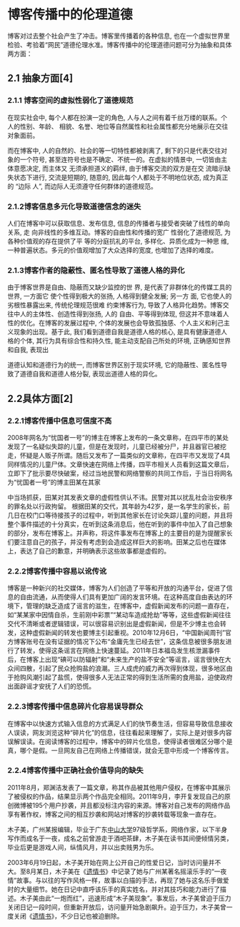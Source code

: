 # 博客传播中的伦理道德

博客对过去整个社会产生了冲击。博客里传播着的各种信息, 也在一个虚拟世界里检验、考验着“网民”道德伦理水准。博客传播中的伦理道德问题可分为抽象和具体两方面：

## **2.1 抽象方面**[4]

### **2.1.1** 博客空间的虚拟性弱化了道德规范

在现实社会中, 每个人都在扮演一定的角色, 人与人之间有着千丝万缕的联系。个人的性别、年龄、 相貌、名誉、地位等自然属性和社会属性都充分地展示在交往对象面前。

而在博客中, 人的自然的、社会的等一切特性都被剥离了, 剩下的只是代表交往对象的一个符号, 甚至连符号也是不确定、不统一的。在虚拟的情景中, 一切皆由主体意愿决定, 而主体又 无须承担道义的羁绊, 由于博客交流的双方是在交 流暗示缺失状态下进行, 交流是短期的, 随意的, 因此每个人都处于不明地位状态, 成为真正的 “边际 人”, 而边际人无须遵守任何群体的道德规范。

### **2.1.2博客信息多元化导致道德信念的迷失**

人们在博客中可以获取信息、发布信息, 信息的传播者与接受者突破了线性的单向关系, 走 向非线性的多维互动。博客的自由性和传播的宽广 性弱化了道德规范, 为各种价值观的存在提供了平 等的分庭抗礼的平台, 多样化、异质化成为一种思 维, 一种普遍状态。多元的价值观增加了大众选择的宽度, 也增加了选择的难度。

 

### **2.1.3博客作者的隐蔽性、匿名性导致了道德人格的异化**

由于博客世界是自由、隐蔽而又缺少监控的世 界, 是代表了非群体化的传媒工具的世界, 一方面它 使个性得到极大的张扬, 人格得到健全发展; 另一方 面, 它也使人的劣根性暴露出来, 传统伦理规范很难 约束博客行为, 导致了人格异化趋势。博客交往中人的主体性、创造性得到张扬, 人的 自由、平等得到体现, 但这并不意味着人性的优化。在博客的发展过程中, 个体的发展也会导致孤独感、个人主义和利己主义现象的出现。基于此, 我们看到道德自我是道德人格的核心, 是具有健康道德人格的个体, 其行为具有综合性和持久性, 能主动支配自己所处的环境, 正确感知世界和自我, 表现出 

道德认知和道德行为的统一, 而博客世界区别于现实环境, 它的隐蔽性、匿名性导致了道德自我和道德人格分裂, 表现出道德人格的异化。

## **2.2具体方面[2]**

### **2.2.1博客传播中信息可信度不高**

2008年网名为“忧国者一号”的博主在博客上发布的一条文章称，在四平市的某处发现了一名疑似失踪的儿童，但是在发现时，儿童已经被分尸，并且器官已被挖走，怀疑是人贩子所谓。随后又发布了一篇类似的文章称，在四平市又发现了4具同样情况的儿童尸体。文章快速在网络上传播，四平市相关人员看到这篇文章后，立即下了批示要尽快破案，经过当地民警和网络警察的共同工作后，于当日将网名为“忧国者一号”的博主田某在其家 

中当场抓获，田某对其发表文章的虚假性供认不讳。民警对其以扰乱社会治安秩序的罪名处以行政拘留。 根据田某的交代，其年龄为42岁，是一名学生的家长，前几日在校门口等待接孩子的过程中，听到其他家长在讨论失踪儿童的问题，并且将整个事件描述的十分真实，在听到这条消息后，他在听到的事件中加入了自己想象的部分，发布在博客上。并声称，将这件事发布在博客上的主要目的是为提醒家长们要注意自己的孩子，并没有考虑到会造成这样巨大的影响。田某之后也在媒体上，表达了自己的歉意，并明确表示这些故事都是虚假的。

 

### **2.2.2博客传播中容易以讹传讹**

博客是一种新兴的社交媒体，博客为人们创造了平等和开放的沟通平台，促进了信息的自由流通，从而使得人们具有更加广阔的发言环境。在这种高度自由表达的环境下，管理的缺乏造成了谣言的滋生，在博客中，虚假新闻发布的问题一直存在，如“某某家中因情自杀，生前刚中彩票”“某动车造成抢劫”等等，这些虚假新闻往往交代不清晰或者逻辑错误，可以很容易识别出是虚假新闻，但是不少博主也会转发，这种虚假新闻的转发也要博主引起重视。2010年12月6日，“中国新闻周刊”官方博客账号在没有证据的情况下公布“金庸先生已经去世”，这条信息被很多朋友进行了转发，使得这条谣言在网络上快速蔓延。2011年日本福岛发生核泄漏事件后，在博客上出现“碘可以防辐射”和“未来生产的盐不安全”等谣言，谣言很快在大众间四散，引起了民众抢购盐的浪潮。三人成虎的威力再次得到体现，很多地区由于抢购风潮引起了盐慌，使得很多人无法正常的得到生活所需的食用盐，迫使政府出面辟谣才安抚了人们的恐慌。

 

### **2.2.3博客传播中信息碎片化容易误导群众**

在博客中以快速方式输入信息的方式满足人们的快节奏生活，但容易导致信息接收人误读，网友浏览这种“碎片化”的信息，往往看起来理解了，实际上是对很多内容误解误读。在阅读博客的过程中，博客中的碎片化信息，使得读者很难区分哪个是真，哪个是假。一旦网友自己在网络上传播错误，就会无意中形成一个博客传言。

 

### **2.2.4博客传播中正确社会价值导向的缺失**

2011年8月，郑渊洁发表了一篇文章，称其作品被其他用户侵权，在博客中其展示了被侵权的作品，结果显示两个作品完全相同。2011年9月，李开复发现自己的原创微博被195个用户抄袭，并且都没标注内容的来源。博客对自己发布的网络作品享有著作权，博客之间的相互抄袭和网站对博客的抄袭转载等现象一直存在。

木子美，广州某报编辑，毕业于广东[中山大学](https://baike.baidu.com/item/中山大学)97级哲学系，网络作家，以下半身写作而成名于一夜，成名之前曾游走于酒吧茶肆，木子美在读书其间便倾情另类，毕业后更是游戏人间，纵情风月，并以出卖贱男为乐。

2003年6月19日起，木子美开始在网上公开自己的性爱日记，当时访问量并不大。至8月某日，木子美在《[遗情书](https://baike.baidu.com/item/遗情书)》中记录了她与广州某著名摇滚乐手的“一夜情”故事。与以往的写作风格一样，故事以白描的手法，再现了她与这名乐手做爱时的大量细节。她在日记中直呼该乐手的真实姓名，并对其技巧和能力进行了描述。木子美由此“一炮而红”，迅速形成“木子美现象”。事发后，木子美曾迫于压力关闭日记一段时间，但重新开放后，访问量开始急剧飙升。迫于压力，木子美曾一度关闭《[遗情书](https://baike.baidu.com/item/遗情书)》，不少日记也被迫删除。
